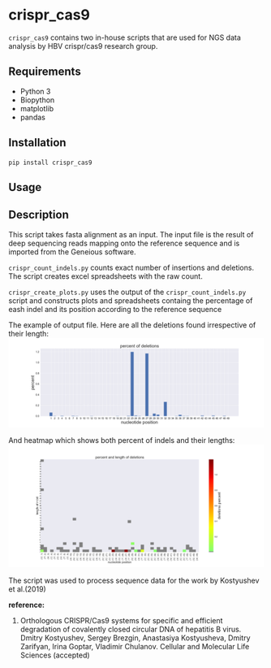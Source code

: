 # crispr_cas9
`crispr_cas9` contains two in-house scripts that are used for NGS data analysis by HBV crispr/cas9 research group. 

## Requirements
- Python 3
- Biopython
- matplotlib
- pandas

## Installation
```
pip install crispr_cas9
```
## Usage
## Description
This script takes fasta alignment as an input. The input file is the result of deep sequencing reads mapping onto the reference sequence and is imported from the Geneious software.


`crispr_count_indels.py` counts exact number of insertions and deletions. The script creates excel spreadsheets with the raw count.

`crispr_create_plots.py` uses the output of the `crispr_count_indels.py` script and constructs plots and spreadsheets containg the percentage of eash indel and its position according to the reference sequence

The example of output file. Here are all the deletions found irrespective of their length: 
![bars](example_output/dels_bars.png)

And heatmap which shows both percent of indels and their lengths:
![heatmap](example_output/dels_heatmap.png)

The script was used to process sequence data for the work by Kostyushev et al.(2019)

**reference:**
1. Orthologous CRISPR/Cas9 systems for specific and efficient degradation of covalently closed
circular DNA of hepatitis B virus. Dmitry Kostyushev, Sergey Brezgin, Anastasiya Kostyusheva, Dmitry Zarifyan, Irina
Goptar, Vladimir Chulanov. Cellular and Molecular Life Sciences (accepted)
